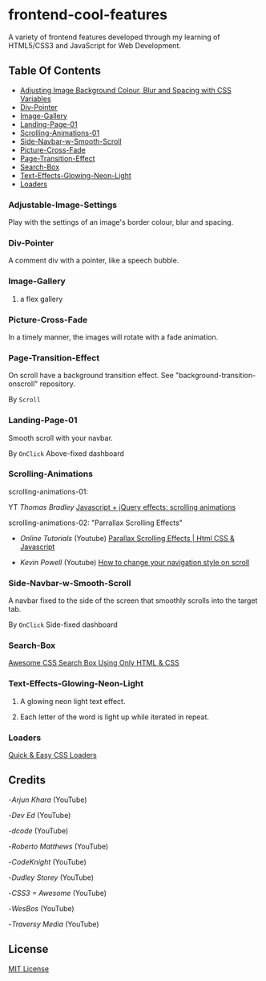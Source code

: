 # frontend-cool-features

A variety of frontend features developed through my learning of HTML5/CSS3 and JavaScript for Web Development.

## Table Of Contents

* [Adjusting Image Background Colour, Blur and Spacing with CSS Variables](#Adjustable-Image-Settings)
* [Div-Pointer](#Div-Pointer)
* [Image-Gallery](#Image-Gallery)
* [Landing-Page-01](#Landing-Page-01)
* [Scrolling-Animations-01](#Scrolling-Animations-01)
* [Side-Navbar-w-Smooth-Scroll](#Side-Navbar-w-Smooth-Scroll)
* [Picture-Cross-Fade](#Picture-Cross-Fade)
* [Page-Transition-Effect](#Page-Transition-Effect)
* [Search-Box](#Search-Box)
* [Text-Effects-Glowing-Neon-Light](#Text-Effects-Glowing-Neon-Light)
* [Loaders](#Loaders)

### Adjustable-Image-Settings

Play with the settings of an image's border colour, blur and spacing.

### Div-Pointer

A comment div with a pointer, like a speech bubble.

### Image-Gallery

1) a flex gallery

### Picture-Cross-Fade

In a timely manner, the images will rotate with a fade animation.

### Page-Transition-Effect

On scroll have a background transition effect. See "background-transition-onscroll" repository.

By `Scroll`

### Landing-Page-01

Smooth scroll with your navbar.

By `OnClick` Above-fixed dashboard

### Scrolling-Animations

scrolling-animations-01:

YT _Thomas Bradley_ [Javascript + jQuery effects: scrolling animations](https://youtu.be/nhHqiGCG10E)

scrolling-animations-02: "Parrallax Scrolling Effects"

- _Online Tutorials_ (Youtube) [Parallax Scrolling Effects | Html CSS & Javascript](https://youtu.be/I3gv-GRlYvs)

- _Kevin Powell_ (Youtube) [How to change your navigation style on scroll](https://youtu.be/RxnV9Xcw914)

### Side-Navbar-w-Smooth-Scroll

A navbar fixed to the side of the screen that smoothly scrolls into the target tab.

By `OnClick` Side-fixed dashboard

### Search-Box

 [Awesome CSS Search Box Using Only HTML & CSS](https://youtu.be/v1PeTDrw6OY)

### Text-Effects-Glowing-Neon-Light

1) A glowing neon light text effect.

2) Each letter of the word is light up while iterated in repeat.

### Loaders

[Quick & Easy CSS Loaders](https://youtu.be/BwhTKJFpKSw)

## Credits

-_Arjun Khara_ (YouTube)

-_Dev Ed_ (YouTube)

-_dcode_ (YouTube)

-_Roberto Matthews_ (YouTube)

-_CodeKnight_ (YouTube)

-_Dudley Storey_ (YouTube)

-_CSS3 = Awesome_ (YouTube)

-_WesBos_ (YouTube)

-_Traversy Media_ (YouTube)

## License

[MIT License](https://github.com/UnorthodoxThing/frontend-cool-features/blob/master/License)
